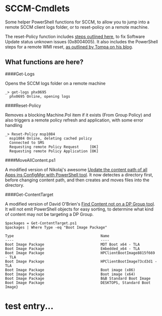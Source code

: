 # SCCM-Cmdlets
Some helper PowerShell functions for SCCM, to allow you to jump into a remote SCCM client logs folder, or to reset-policy on a remote machine.  

The reset-Policy function includes [steps outlined here](https://social.technet.microsoft.com/Forums/systemcenter/en-US/1c1a640f-179c-4b72-bfe3-ab5d928454bf/software-update-error-0x80004005), to fix Software Update status unknown issues (0x8004005).  It also includes the PowerShell steps for a remote WMI reset, [as outlined by Tompa on his blog](http://tompaps.blogspot.com/2012/12/machine-policy-retrieval-sccm.html).

## What functions are here?

####Get-Logs

Opens the SCCM logs folder on a remote machine

    _> get-logs phx0695
      phx0695 Online, opening logs
      
      
####Reset-Policy

Removes a blocking Machine.Pol item if it exists (From Group Policy) and also triggers a remote policy refresh and application, with some error handling

    _> Reset-Policy msp1084
      msp1084 Online, deleting cached policy
      Connected to SMS
      Requesting remote Policy Request     [OK]
      Requesting remote Policy Application [OK]

####MoveAllContent.ps1

A modified version of Nikolaj's awesome [Update the content path of all Apps ins ConfigMgr with PowerShell tool](http://www.scconfigmgr.com/2013/07/25/update-the-content-path-of-all-applications-in-configmgr-2012-with-powershell/).  It now detectes a directory first, before changing content path, and then creates and moves files into the directory.

####Get-ContentTarget

A modified version of David O'Brien's [Find Content not on a DP Group tool](http://www.david-obrien.net/2013/10/configmgr-find-content-distributed-dp-groups/).  It will not emit PowerShell objects for easy sorting, to determine what kind of content may not be targeting a DP Group.

    $packages = Get-ContentTarget.ps1
    $packages | Where Type -eq "Boot Image Package"
    
    Type                                        Name                                                                                                                 
    ----                                        ----                                                                                                                 
    Boot Image Package                          MDT Boot x64 - TLA                                                                                                   
    Boot Image Package                          Embedded_x64 - TLA                                                                                                 
    Boot Image Package                          HPClientBootImage8815f669 - TLA                                                                                      
    Boot Image Package                          HPClientBootImage73cd3d1 - TLA                                                                                       
    Boot Image Package                          Boot image (x86)                                                                                    
    Boot Image Package                          Boot image (x64)                                                                                                     
    Boot Image Package                          B&B Standard Boot Image                                                                                              
    Boot Image Package                          DESKTOPS, Standard Boot Image}
# test entry...
